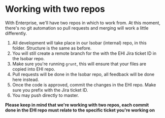 # Working with two repos

With Enterprise, we'll have two repos in which to work from. At this moment, there's no git automation so pull requests and merging will work a little differently.

1. All development will take place in our Isobar (internal) repo, in this folder. Structure is the same as before.
2. You will still create a remote branch for the with the EHI Jira ticket ID in the Isobar repo.
3. Make sure you're running `grunt`, this will ensure that your files are copied into EHI repo.
4. Pull requests will be done in the Isobar repo, all feedback will be done here instead.
5. Once the code is approved, commit the changes in the EHI repo. Make sure you prefix with the Jira ticket ID.
6. You may push directly to master.


**Please keep in mind that we're working with two repos, each commit done in the EHI repo must relate to the specific ticket you're working on**
